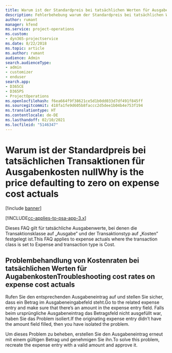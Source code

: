 ```yaml
---
title: Warum ist der Standardpreis bei tatsächlichen Werten für Ausgabenkosten null?
description: Fehlerbehebung warum der Standardpreis bei tatsächlichen Werten für Ausgabenkosten null ist.
author: rumant
manager: kfend
ms.service: project-operations
ms.custom:
- dyn365-projectservice
ms.date: 8/22/2018
ms.topic: article
ms.author: rumant
audience: Admin
search.audienceType:
- admin
- customizer
- enduser
search.app:
- D365CE
- D365PS
- ProjectOperations
ms.openlocfilehash: f6ea664f9f38621ce5d1b0dd033d7df491f845ff
ms.sourcegitcommit: 418fa1fe9d605b8faccc2d5dee1b04b4e753f194
ms.translationtype: HT
ms.contentlocale: de-DE
ms.lasthandoff: 02/10/2021
ms.locfileid: "5146347"
---
```

# <a name="why-is-the-price-defaulting-to-zero-on-expense-cost-actuals"></a><span data-ttu-id="d6888-103">Warum ist der Standardpreis bei tatsächlichen Transaktionen für Ausgabenkosten null</span><span class="sxs-lookup"><span data-stu-id="d6888-103">Why is the price defaulting to zero on expense cost actuals</span></span>

[!include [banner](../includes/psa-now-project-operations.md)]

[!INCLUDE[cc-applies-to-psa-app-3.x](../includes/cc-applies-to-psa-app-3x.md)]

<span data-ttu-id="d6888-104">Dieses FAQ gilt für tatsächliche Ausgabenwerte, bei denen die Transaktionsklasse auf „Ausgabe” und der Transaktionstyp auf „Kosten” festgelegt ist.</span><span class="sxs-lookup"><span data-stu-id="d6888-104">This FAQ applies to expense actuals where the transaction class is set to Expense and transaction type is Cost.</span></span>

## <a name="troubleshooting-cost-rates-on-expense-cost-actuals"></a><span data-ttu-id="d6888-105">Problembehandlung von Kostenraten bei tatsächlichen Werten für Augabenkosten</span><span class="sxs-lookup"><span data-stu-id="d6888-105">Troubleshooting cost rates on expense cost actuals</span></span>

<span data-ttu-id="d6888-106">Rufen Sie den entsprechenden Ausgabeneintrag auf und stellen Sie sicher, dass ein Betrag im Ausgabeneingabefeld steht.</span><span class="sxs-lookup"><span data-stu-id="d6888-106">Go to the related expense entry and make sure that there’s an amount in the expense entry field.</span></span> <span data-ttu-id="d6888-107">Falls beim ursprüngliche Ausgabeneintrag das Betragsfeld nicht ausgefüllt war, haben Sie das Problem isoliert.</span><span class="sxs-lookup"><span data-stu-id="d6888-107">If the originating expense entry didn’t have the amount field filled, then you have isolated the problem.</span></span>
 
<span data-ttu-id="d6888-108">Um dieses Problem zu beheben, erstellen Sie den Ausgabeneintrag erneut mit einem gültigen Betrag und genehmigen Sie ihn.</span><span class="sxs-lookup"><span data-stu-id="d6888-108">To solve this problem, recreate the expense entry with a valid amount and approve it.</span></span>
